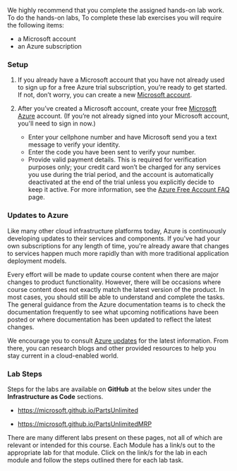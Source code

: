 We highly recommend that you complete the assigned hands-on lab work. To do the hands-on labs, To complete these lab exercises you will require the following items:

- a Microsoft account
- an Azure subscription

### Setup 

1. If you already have a Microsoft account that you have not already used to sign up for a free Azure trial subscription, you’re ready to get started. If not, don’t worry, you can create a new [Microsoft account](https://aka.ms/edx-devops200.4x-msa).

2. After you’ve created a Microsoft account, create your free [Microsoft Azure](https://aka.ms/edx-devops200.4x-az2) account. (If you’re not already signed into your Microsoft account, you'll need to sign in now.) 
	- Enter your cellphone number and have Microsoft send you a text message to verify your identity.
    - Enter the code you have been sent to verify your number.
    - Provide valid payment details. This is required for verification purposes only; your credit card won’t be charged for any services you use during the trial period, and the account is automatically deactivated at the end of the trial unless you explicitly decide to keep it active. For more information, see the [Azure Free Account FAQ](https://azure.microsoft.com/en-us/free/free-account-faq/) page.

### Updates to Azure 

Like many other cloud infrastructure platforms today, Azure is continuously developing updates to their services and components. If you've had your own subscriptions for any length of time, you're already aware that changes to services happen much more rapidly than with more traditional application deployment models.

Every effort will be made to update course content when there are major changes to product functionality. However, there will be occasions where course content does not exactly match the latest version of the product. In most cases, you should still be able to understand and complete the tasks. The general guidance from the Azure documentation teams is to check the documentation frequently to see what upcoming notifications have been posted or where documentation has been updated to reflect the latest changes.

 We encourage you to consult [Azure updates](https://azure.microsoft.com/en-us/updates/) for the latest information. From there, you can research blogs and other provided resources to help you stay current in a cloud-enabled world.

### Lab Steps
Steps for the labs are available on **GitHub** at the below sites under the **Infrastructure as Code** sections. 

- <p><a href="https://microsoft.github.io/PartsUnlimited" title="" target="_blank">https://microsoft.github.io/PartsUnlimited</a></p>
- <p><a href="https://microsoft.github.io/PartsUnlimitedMRP" title="" target="_blank">https://microsoft.github.io/PartsUnlimitedMRP</a></p>

There are many different labs present on these pages, not all of which are relevant or intended for this course. Each Module has a link/s out to the appropriate lab for that module. Click on the link/s for the lab in each module and follow the steps outlined there for each lab task.